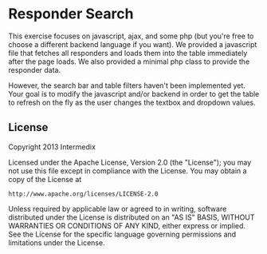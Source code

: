 # Responder Search

This exercise focuses on javascript, ajax, and some php (but you're free to choose a different backend language if you want).  We provided a javascript file that fetches all responders and loads them into the table immediately after the page loads.  We also provided a minimal php class to provide the responder data. 

However, the search bar and table filters haven't been implemented yet. Your goal is to modify the javascript and/or backend in order to get the table to refresh on the fly as the user changes the textbox and dropdown values.

## License

Copyright 2013 Intermedix
 
Licensed under the Apache License, Version 2.0 (the "License");
you may not use this file except in compliance with the License.
You may obtain a copy of the License at
 
    http://www.apache.org/licenses/LICENSE-2.0
 
Unless required by applicable law or agreed to in writing, software
distributed under the License is distributed on an "AS IS" BASIS,
WITHOUT WARRANTIES OR CONDITIONS OF ANY KIND, either express or implied.
See the License for the specific language governing permissions and
limitations under the License.
